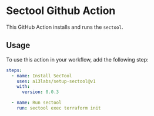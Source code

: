 # Sectool Github Action

This GitHub Action installs and runs the `sectool`.

## Usage

To use this action in your workflow, add the following step:

```yaml
steps:
  - name: Install SecTool
    uses: a13labs/setup-sectool@v1
    with:
      version: 0.0.3

  - name: Run sectool
    run: sectool exec terraform init
